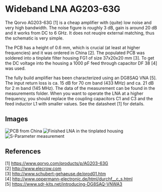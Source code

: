# Wideband LNA AG203-63G
The Qorvo AG203-63G [1] is a cheap amplifier with (quite) low noise and very high bandwidth. The noise figure is roughly 3 dB, gain is around 20 dB and it works from DC to 6 GHz. It does not reuqire external matching, thus the schematic is very simple.

The PCB has a height of 0.6 mm, which is crucial (at least at higher frequencies) and it was ordered in China [2]. The populated PCB was soldered into a tinplate filter housing FG1 of size 37x20x20 mm [3]. To get the DC voltage into the housing a 1000 pF feed through capacitor DF 38 [4] was used.

The fully build amplifier has been characterized using an DG8SAQ VNA [5]. The input return loss is ca. 15 dB for 70 cm band (433 MHz) and ca. 21 dB for 2 m band (145 MHz). The data of the measurement can be found in the measurements folder. When you want to operate the LNA at a higher frequency, you should replace the coupling capacitors C1 and C3 and the feed inductor L1 with smaller values. See the datasheet [1] for details.

## Images
![PCB from China](https://raw.githubusercontent.com/akaFunk/Wideband-LNA-AG203-63G/master/images/img_0001.jpg)
![Finished LNA in the tinplated housing](https://raw.githubusercontent.com/akaFunk/Wideband-LNA-AG203-63G/master/images/img_0002.jpg)
![S-Parameter measurement](https://raw.githubusercontent.com/akaFunk/Wideband-LNA-AG203-63G/master/measurements/LNA.png)

## References
[1] https://www.qorvo.com/products/p/AG203-63G  
[2] http://www.elecrow.com  
[3] http://www.schubert-gehaeuse.de/prod01.htm  
[4] http://www.oppermann-electronic.de/html/durchf__c_s.html  
[5] https://www.sdr-kits.net/introducing-DG8SAQ-VNWA3  

